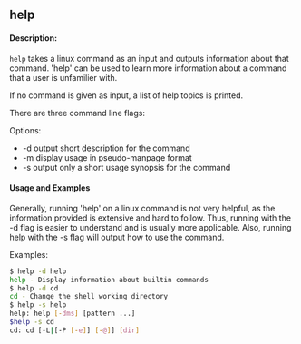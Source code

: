 ---
---
## help

#### **Description:**

`help`  takes a linux command as an input and outputs information about that command. 'help' can be used to learn more information about a command that a user is unfamilier with.

If no command is given as input, a list of help topics is printed.

There are three command line flags:

Options:
- -d output short description for the command
- -m display usage in pseudo-manpage format
- -s output only a short usage synopsis for the command

#### **Usage and Examples**
Generally, running 'help' on a linux command is not very helpful, as the information provided is extensive and hard to follow. Thus, running with the -d flag is easier to understand and is usually more applicable. Also, running help with the -s flag will output how to use the command.

Examples:

~~~ bash
$ help -d help
help - Display information about builtin commands
$ help -d cd
cd - Change the shell working directory
$ help -s help
help: help [-dms] [pattern ...]
$help -s cd
cd: cd [-L|[-P [-e]] [-@]] [dir]
~~~


